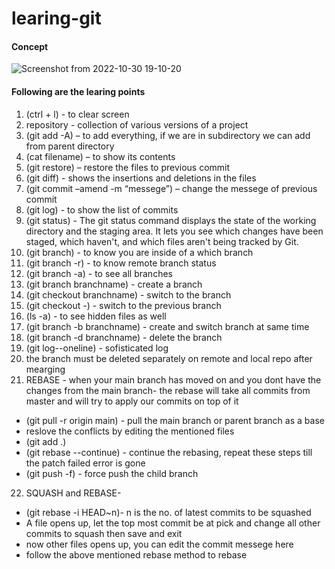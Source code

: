 # learing-git

#### Concept
![Screenshot from 2022-10-30 19-10-20](https://user-images.githubusercontent.com/67382565/199276624-7a42a7c3-24dc-4cc7-b2a8-1f0cd6a0324e.png)

#### Following are the learing points
1. (ctrl + l) - to clear screen
2. repository - collection of various versions of a project
3. (git add -A) – to add everything, if we are in subdirectory we can add from parent directory
4. (cat filename) – to show its contents
5. (git restore) – restore the files to previous commit
6. (git diff) - shows the insertions and deletions in the files
7. (git commit –amend -m “messege”) – change the messege of previous commit
8. (git log) - to show the list of commits
9. (git status) - The git status command displays the state of the working directory and the staging area. It lets you see which changes have been staged, which haven't, and which files aren't being tracked by Git.
10. (git branch) - to know you are inside of a which branch
11. (git branch -r) - to know remote branch status
12. (git branch -a) - to see all branches
13. (git branch branchname) - create a branch
14. (git checkout branchname) - switch to the branch
15. (git checkout -) - switch to the previous branch
16. (ls -a) - to see hidden files as well
17. (git branch -b branchname) - create and switch branch at same time
18. (git branch -d branchname) - delete the branch
19. (git log--oneline) - sofisticated log
20. the branch must be deleted separately on remote and local repo after mearging
21. REBASE - when your main branch has moved on and you dont have the changes from the main branch- the rebase will take all commits from master and will try to apply our commits on top of it
* (git pull -r origin main) - pull the main branch or parent branch as a base
* reslove the conflicts by editing the mentioned files
* (git add .)
* (git rebase --continue) - continue the rebasing, repeat these steps till the patch failed error is gone
* (git push -f) - force push the child branch
22. SQUASH and REBASE-
* (git rebase -i HEAD~n)- n is the no. of latest commits to be squashed
* A file opens up, let the top most commit be at pick and change all other commits to squash then save and exit
* now other files opens up, you can edit the commit messege here
* follow the above mentioned rebase method to rebase

